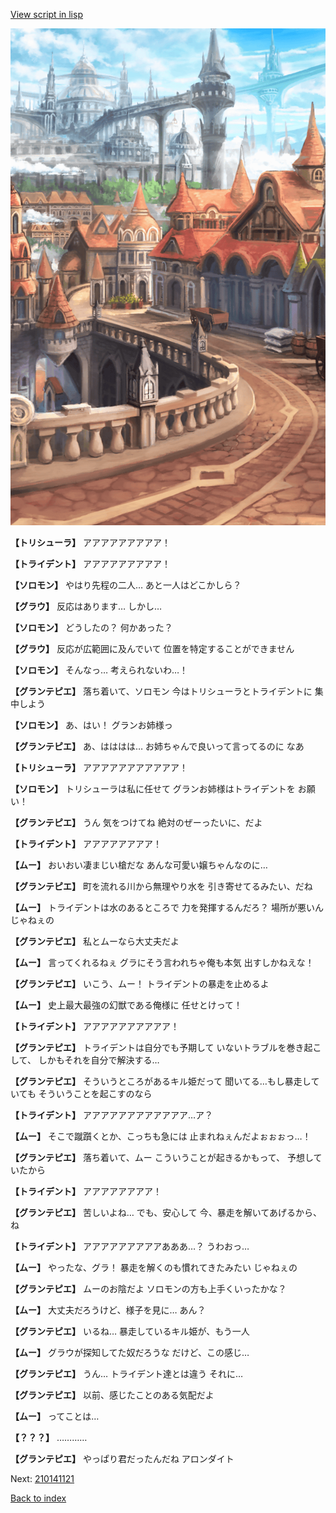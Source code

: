 [View script in lisp](../scripts/210141110.txt)

![town.png](../images/backgrounds/town.png)

**【トリシューラ】**
アアアアアアアアア！

**【トライデント】**
アアアアアアアアア！

**【ソロモン】**
やはり先程の二人…
あと一人はどこかしら？

**【グラウ】**
反応はあります…
しかし…

**【ソロモン】**
どうしたの？
何かあった？

**【グラウ】**
反応が広範囲に及んでいて
位置を特定することができません

**【ソロモン】**
そんなっ…
考えられないわ…！

**【グランテピエ】**
落ち着いて、ソロモン
今はトリシューラとトライデントに
集中しよう

**【ソロモン】**
あ、はい！
グランお姉様っ

**【グランテピエ】**
あ、はははは…
お姉ちゃんで良いって言ってるのに
なあ

**【トリシューラ】**
アアアアアアアアアアア！

**【ソロモン】**
トリシューラは私に任せて
グランお姉様はトライデントを
お願い！

**【グランテピエ】**
うん
気をつけてね
絶対のぜーったいに、だよ

**【トライデント】**
アアアアアアアア！

**【ムー】**
おいおい凄まじい槍だな
あんな可愛い嬢ちゃんなのに…

**【グランテピエ】**
町を流れる川から無理やり水を
引き寄せてるみたい、だね

**【ムー】**
トライデントは水のあるところで
力を発揮するんだろ？
場所が悪いんじゃねぇの

**【グランテピエ】**
私とムーなら大丈夫だよ

**【ムー】**
言ってくれるねぇ
グラにそう言われちゃ俺も本気
出すしかねえな！

**【グランテピエ】**
いこう、ムー！
トライデントの暴走を止めるよ

**【ムー】**
史上最大最強の幻獣である俺様に
任せとけって！

**【トライデント】**
アアアアアアアアアア！

**【グランテピエ】**
トライデントは自分でも予期して
いないトラブルを巻き起こして、
しかもそれを自分で解決する…

**【グランテピエ】**
そういうところがあるキル姫だって
聞いてる…もし暴走していても
そういうことを起こすのなら

**【トライデント】**
アアアアアアアアアアアア…ア？

**【ムー】**
そこで蹴躓くとか、こっちも急には
止まれねぇんだよぉぉぉっ…！

**【グランテピエ】**
落ち着いて、ムー
こういうことが起きるかもって、
予想していたから

**【トライデント】**
アアアアアアアア！

**【グランテピエ】**
苦しいよね…
でも、安心して
今、暴走を解いてあげるから、ね

**【トライデント】**
アアアアアアアアアあああ…？
うわおっ…

**【ムー】**
やったな、グラ！
暴走を解くのも慣れてきたみたい
じゃねぇの

**【グランテピエ】**
ムーのお陰だよ
ソロモンの方も上手くいったかな？

**【ムー】**
大丈夫だろうけど、様子を見に…
あん？

**【グランテピエ】**
いるね…
暴走しているキル姫が、もう一人

**【ムー】**
グラウが探知してた奴だろうな
だけど、この感じ…

**【グランテピエ】**
うん…
トライデント達とは違う
それに…

**【グランテピエ】**
以前、感じたことのある気配だよ

**【ムー】**
ってことは…

**【？？？】**
…………

**【グランテピエ】**
やっぱり君だったんだね
アロンダイト

Next: [210141121](210141121.md)

[Back to index](index.md)
